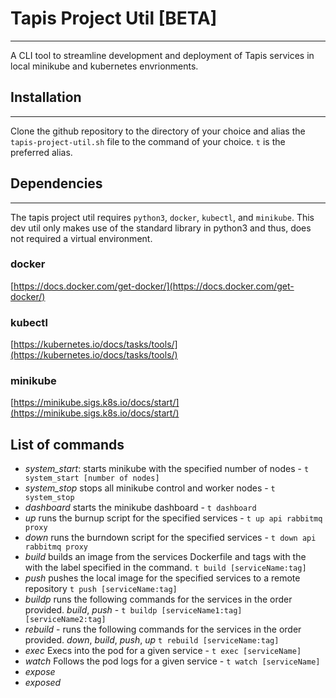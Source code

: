 # Tapis Project Util [BETA]
***
A CLI tool to streamline development and deployment of Tapis services in local minikube and kubernetes envrionments.

## Installation
***
Clone the github repository to the directory of your choice and alias the `tapis-project-util.sh` file to the command of your choice. `t` is the preferred alias.

## Dependencies
***
The tapis project util requires `python3`, `docker`, `kubectl`, and `minikube`.
This dev util only makes use of the standard library in python3 and thus, does not required a virtual environment.

### docker
[https://docs.docker.com/get-docker/](https://docs.docker.com/get-docker/)

### kubectl
[https://kubernetes.io/docs/tasks/tools/](https://kubernetes.io/docs/tasks/tools/)

### minikube
[https://minikube.sigs.k8s.io/docs/start/](https://minikube.sigs.k8s.io/docs/start/)

## List of commands
- *system_start*: starts minikube with the specified number of nodes - `t system_start [number of nodes]`
- *system_stop* stops all minikube control and worker nodes - `t system_stop`
- *dashboard* starts the minikube dashboard - `t dashboard`
- *up* runs the burnup script for the specified services - `t up api rabbitmq proxy`
- *down* runs the burndown script for the specified services - `t down api rabbitmq proxy`
- *build* builds an image from the services Dockerfile and tags with the with the label specified in the command. `t build [serviceName:tag]`
- *push* pushes the local image for the specified services to a remote repository `t push [serviceName:tag]`
- *buildp* runs the following commands for the services in the order provided. *build*, *push* - `t buildp [serviceName1:tag] [serviceName2:tag]`
- *rebuild* - runs the following commands for the services in the order provided. *down*, *build*, *push*, *up* `t rebuild [serviceName:tag]`
- *exec* Execs into the pod for a given service - `t exec [serviceName]`
- *watch* Follows the pod logs for a given service - `t watch [serviceName]`
- *expose*
- *exposed*


